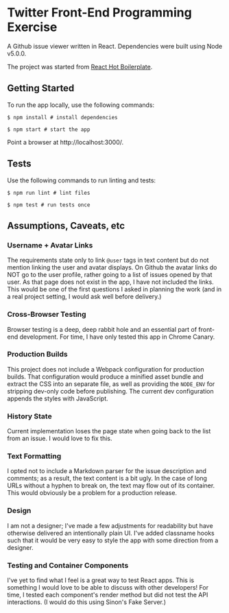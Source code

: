 # Twitter Front-End Programming Exercise

A Github issue viewer written in React. Dependencies were built using Node v5.0.0.

The project was started from [React Hot Boilerplate](https://github.com/gaearon/react-hot-boilerplate).

## Getting Started
To run the app locally, use the following commands:
```shell
$ npm install # install dependencies

$ npm start # start the app
```

Point a browser at http://localhost:3000/.

## Tests
Use the following commands to run linting and tests:
```shell
$ npm run lint # lint files

$ npm test # run tests once
```

## Assumptions, Caveats, etc
### Username + Avatar Links
The requirements state only to link `@user` tags in text content but do not mention linking the user and avatar displays. On Github the avatar links do NOT go to the user profile, rather going to a list of issues opened by that user. As that page does not exist in the app, I have not included the links. This would be one of the first questions I asked in planning the work (and in a real project setting, I would ask well before delivery.)

### Cross-Browser Testing
Browser testing is a deep, deep rabbit hole and an essential part of front-end development. For time, I have only tested this app in Chrome Canary.

### Production Builds
This project does not include a Webpack configuration for production builds. That configuration would produce a minified asset bundle and extract the CSS into an separate file, as well as providing the `NODE_ENV` for stripping dev-only code before publishing. The current dev configuration appends the styles with JavaScript.

### History State
Current implementation loses the page state when going back to the list from an issue. I would love to fix this.

### Text Formatting
I opted not to include a Markdown parser for the issue description and comments; as a result, the text content is a bit ugly. In the case of long URLs without a hyphen to break on, the text may flow out of its container. This would obviously be a problem for a production release.

### Design
I am not a designer; I've made a few adjustments for readability but have otherwise delivered an intentionally plain UI. I've added classname hooks such that it would be very easy to style the app with some direction from a designer.

### Testing and Container Components
I've yet to find what I feel is a great way to test React apps. This is something I would love to be able to discuss with other developers! For time, I tested each component's render method but did not test the API interactions. (I would do this using Sinon's Fake Server.)
